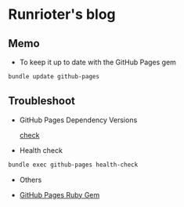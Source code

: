 Runrioter's blog
================

## Memo

* To keep it up to date with the GitHub Pages gem

```bash
bundle update github-pages
```

## Troubleshoot

* GitHub Pages Dependency Versions
   
  [check](https://pages.github.com/versions/)

* Health check

```bash
bundle exec github-pages health-check
```

* Others

* [GitHub Pages Ruby Gem](https://github.com/github/pages-gem/)